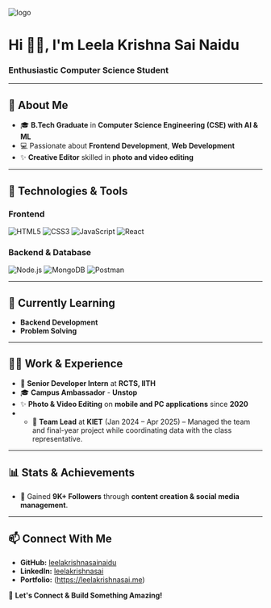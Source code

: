 ![logo](https://github.com/leelakrishnasainaidu/LeelaKrishnaSai24/blob/main/Cover%20Picture.png)

# Hi 👋🏻, I'm Leela Krishna Sai Naidu
### Enthusiastic Computer Science Student
---

## 🚀 About Me
- 🎓 **B.Tech Graduate** in **Computer Science Engineering (CSE) with AI & ML**
- 💻 Passionate about **Frontend Development**, **Web Development**
- ✨ **Creative Editor** skilled in **photo and video editing**
---

## 🔧 Technologies & Tools

### Frontend
![HTML5](https://img.shields.io/badge/HTML5-E34F26?style=for-the-badge&logo=html5&logoColor=white)
![CSS3](https://img.shields.io/badge/CSS3-1572B6?style=for-the-badge&logo=css3&logoColor=white)
![JavaScript](https://img.shields.io/badge/JavaScript-F7DF1E?style=for-the-badge&logo=javascript&logoColor=black)
![React](https://img.shields.io/badge/React-61DAFB?style=for-the-badge&logo=react&logoColor=black)

### Backend & Database
![Node.js](https://img.shields.io/badge/Node.js-339933?style=for-the-badge&logo=nodedotjs&logoColor=white)
![MongoDB](https://img.shields.io/badge/MongoDB-47A248?style=for-the-badge&logo=mongodb&logoColor=white)
![Postman](https://img.shields.io/badge/Postman-FF6C37?style=for-the-badge&logo=postman&logoColor=white)

---

## 🌱 Currently Learning
- **Backend Development**  
- **Problem Solving**
---

## 👨‍💻 Work & Experience
- 🏢 **Senior Developer Intern** at **RCTS, IITH**
- 🎓 **Campus Ambassador** - **Unstop**
- ✨ **Photo & Video Editing** on **mobile and PC applications** since **2020**
- - 👥 **Team Lead** at **KIET** (Jan 2024 – Apr 2025) – Managed the team and final-year project while coordinating data with the class representative.
---

## 📊 Stats & Achievements
- 📢 Gained **9K+ Followers** through **content creation & social media management**.
---

## 📫 Connect With Me
- **GitHub:** [leelakrishnasainaidu](https://github.com/leelakrishnasainaidu)
- **LinkedIn:** [leelakrishnasai](https://www.linkedin.com/in/leelakrishnasai)
- **Portfolio:** (https://leelakrishnasai.me)

🚀 **Let's Connect & Build Something Amazing!**

